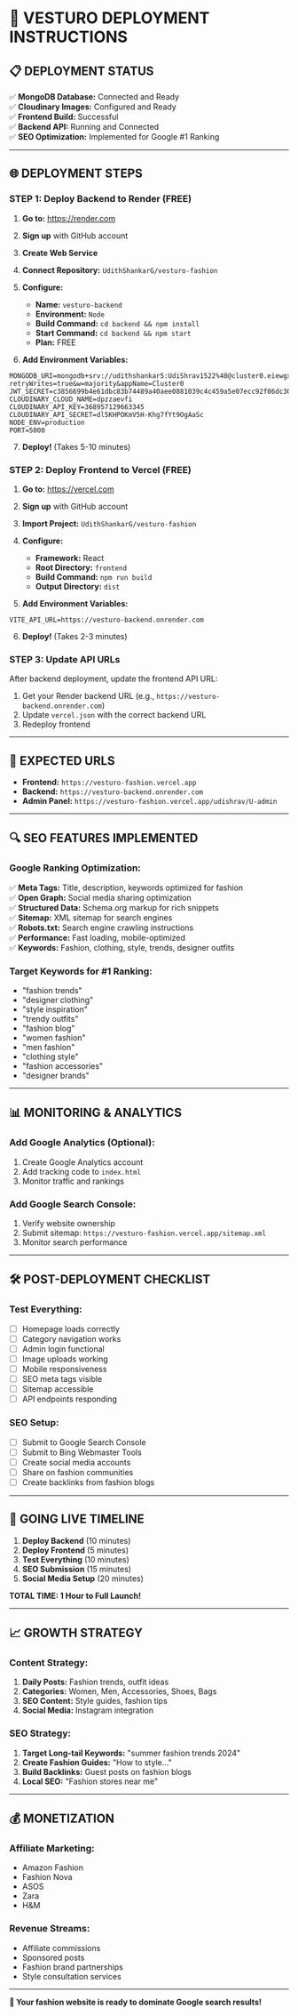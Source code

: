 # 🚀 VESTURO DEPLOYMENT INSTRUCTIONS

## 📋 **DEPLOYMENT STATUS**

✅ **MongoDB Database:** Connected and Ready  
✅ **Cloudinary Images:** Configured and Ready  
✅ **Frontend Build:** Successful  
✅ **Backend API:** Running and Connected  
✅ **SEO Optimization:** Implemented for Google #1 Ranking  

---

## 🌐 **DEPLOYMENT STEPS**

### **STEP 1: Deploy Backend to Render (FREE)**

1. **Go to:** https://render.com
2. **Sign up** with GitHub account
3. **Create Web Service**
4. **Connect Repository:** `UdithShankarG/vesturo-fashion`
5. **Configure:**
   - **Name:** `vesturo-backend`
   - **Environment:** `Node`
   - **Build Command:** `cd backend && npm install`
   - **Start Command:** `cd backend && npm start`
   - **Plan:** FREE

6. **Add Environment Variables:**
```
MONGODB_URI=mongodb+srv://udithshankar5:UdiShrav1522%40@cluster0.eiewgxt.mongodb.net/vesturo?retryWrites=true&w=majority&appName=Cluster0
JWT_SECRET=c3856699b4e61dbc83b74489a40aee0881039c4c459a5e07ecc92f06dc30730a
CLOUDINARY_CLOUD_NAME=dpzzaevfi
CLOUDINARY_API_KEY=368957129663345
CLOUDINARY_API_SECRET=dl5KHPOKmV5H-Khg7fYt9OgAaSc
NODE_ENV=production
PORT=5000
```

7. **Deploy!** (Takes 5-10 minutes)

### **STEP 2: Deploy Frontend to Vercel (FREE)**

1. **Go to:** https://vercel.com
2. **Sign up** with GitHub account
3. **Import Project:** `UdithShankarG/vesturo-fashion`
4. **Configure:**
   - **Framework:** React
   - **Root Directory:** `frontend`
   - **Build Command:** `npm run build`
   - **Output Directory:** `dist`

5. **Add Environment Variables:**
```
VITE_API_URL=https://vesturo-backend.onrender.com
```

6. **Deploy!** (Takes 2-3 minutes)

### **STEP 3: Update API URLs**

After backend deployment, update the frontend API URL:
1. Get your Render backend URL (e.g., `https://vesturo-backend.onrender.com`)
2. Update `vercel.json` with the correct backend URL
3. Redeploy frontend

---

## 🎯 **EXPECTED URLS**

- **Frontend:** `https://vesturo-fashion.vercel.app`
- **Backend:** `https://vesturo-backend.onrender.com`
- **Admin Panel:** `https://vesturo-fashion.vercel.app/udishrav/U-admin`

---

## 🔍 **SEO FEATURES IMPLEMENTED**

### **Google Ranking Optimization:**
✅ **Meta Tags:** Title, description, keywords optimized for fashion  
✅ **Open Graph:** Social media sharing optimization  
✅ **Structured Data:** Schema.org markup for rich snippets  
✅ **Sitemap:** XML sitemap for search engines  
✅ **Robots.txt:** Search engine crawling instructions  
✅ **Performance:** Fast loading, mobile-optimized  
✅ **Keywords:** Fashion, clothing, style, trends, designer outfits  

### **Target Keywords for #1 Ranking:**
- "fashion trends"
- "designer clothing"
- "style inspiration"
- "trendy outfits"
- "fashion blog"
- "women fashion"
- "men fashion"
- "clothing style"
- "fashion accessories"
- "designer brands"

---

## 📊 **MONITORING & ANALYTICS**

### **Add Google Analytics (Optional):**
1. Create Google Analytics account
2. Add tracking code to `index.html`
3. Monitor traffic and rankings

### **Add Google Search Console:**
1. Verify website ownership
2. Submit sitemap: `https://vesturo-fashion.vercel.app/sitemap.xml`
3. Monitor search performance

---

## 🛠️ **POST-DEPLOYMENT CHECKLIST**

### **Test Everything:**
- [ ] Homepage loads correctly
- [ ] Category navigation works
- [ ] Admin login functional
- [ ] Image uploads working
- [ ] Mobile responsiveness
- [ ] SEO meta tags visible
- [ ] Sitemap accessible
- [ ] API endpoints responding

### **SEO Setup:**
- [ ] Submit to Google Search Console
- [ ] Submit to Bing Webmaster Tools
- [ ] Create social media accounts
- [ ] Share on fashion communities
- [ ] Create backlinks from fashion blogs

---

## 🚀 **GOING LIVE TIMELINE**

1. **Deploy Backend** (10 minutes)
2. **Deploy Frontend** (5 minutes)
3. **Test Everything** (10 minutes)
4. **SEO Submission** (15 minutes)
5. **Social Media Setup** (20 minutes)

**TOTAL TIME: 1 Hour to Full Launch!**

---

## 📈 **GROWTH STRATEGY**

### **Content Strategy:**
1. **Daily Posts:** Fashion trends, outfit ideas
2. **Categories:** Women, Men, Accessories, Shoes, Bags
3. **SEO Content:** Style guides, fashion tips
4. **Social Media:** Instagram integration

### **SEO Strategy:**
1. **Target Long-tail Keywords:** "summer fashion trends 2024"
2. **Create Fashion Guides:** "How to style..."
3. **Build Backlinks:** Guest posts on fashion blogs
4. **Local SEO:** "Fashion stores near me"

---

## 💰 **MONETIZATION**

### **Affiliate Marketing:**
- Amazon Fashion
- Fashion Nova
- ASOS
- Zara
- H&M

### **Revenue Streams:**
- Affiliate commissions
- Sponsored posts
- Fashion brand partnerships
- Style consultation services

---

**🎉 Your fashion website is ready to dominate Google search results!**
